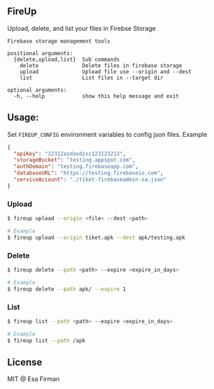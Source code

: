 ## FireUp

Upload, delete, and list your files in Firebse Storage

```
Firebase storage management tools

positional arguments:
  {delete,upload,list}  Sub commands
    delete              Delete files in firebase storage
    upload              Upload file use --origin and --dest
    list                List files in --target dir

optional arguments:
  -h, --help            show this help message and exit
```

## Usage:

Set `FIREUP_CONFIG` environment variables to config json files. Example

```json
{
  "apiKey": "12312asdasdzxc123123213",
  "storageBucket": "testing.appspot.com",
  "authDomain": "testing.firebaseapp.com",
  "databaseURL": "https://testing.firebaseio.com",
  "serviceAccount": "./tiket-firebaseadmin-sa.json"
}
```

### Upload

```bash
$ fireup upload --origin <file> --dest <path>

# Example
$ fireup upload --origin tiket.apk --dest apk/testing.apk
```

### Delete

```bash
$ fireup delete --path <path> --expire <expire_in_days>

# Example
$ fireup delete --path apk/ --expire 1
```

### List	

```bash
$ fireup list --path <path> --expire <expire_in_days>

# Example
$ fireup list --path /apk
```

## License

MIT @ Esa Firman